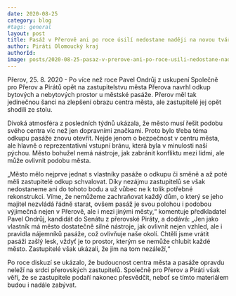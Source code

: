 ```yaml
---
date: 2020-08-25
category: blog
#tags: general
layout: post
title: Pasáž v Přerově ani po roce úsilí nedostane naději na novou tvář 
author: Piráti Olomoucký kraj
authorId: 
image: posts/2020-08-25-pasaz-v-prerove-ani-po-roce-usili-nedostane-nadeji-na-novou-tvar.jpg  #751x422 pixelu
---
```

Přerov, 25. 8. 2020 - Po více než roce Pavel Ondrůj z uskupení Společně pro Přerov a Pirátů opět na zastupitelstvu města Přerova navrhl odkup bytových a nebytových prostor u městské pasáže. Přerov měl tak jedinečnou šanci na zlepšení obrazu centra města, ale zastupitelé jej opět shodili ze stolu.

Divoká atmosféra z posledních týdnů ukázala, že město musí řešit podobu svého centra víc než jen dopravními značkami. Proto bylo třeba téma odkupu pasáže znovu otevřít. Nejde jenom o bezpečnost v centru města, ale hlavně o reprezentativní vstupní bránu, která byla v minulosti naší pýchou. Město bohužel nemá nástroje, jak zabránit konfliktu mezi lidmi, ale může ovlivnit podobu města.

„Město mělo nejprve jednat s vlastníky pasáže o odkupu či směně a až poté měli zastupitelé odkup schvalovat. Díky nezájmu zastupitelů se však nedostaneme ani do tohoto bodu a už vůbec ne k tolik potřebné rekonstrukci. Víme, že nemůžeme zachraňovat každý dům, o který se jeho majitel nezvládá řádně starat, ovšem pasáž je svou polohou i podobou výjimečná nejen v Přerově, ale i mezi jinými městy,“ komentuje předkladatel Pavel Ondrůj, kandidát do Senátu z přerovské Piráty, a dodává: „Jen jako vlastník má město dostatečně silné nástroje, jak ovlivnit nejen vzhled, ale i pravidla nájemníků pasáže, což ovlivňuje naše okolí. Chtěli jsme vrátit pasáži zašlý lesk, vždyť je to prostor, kterým se nemůže chlubit každé město. Zastupitelé však ukázali, že jim na tom nezáleží,“

Po roce diskuzí se ukázalo, že budoucnost centra města a pasáže opravdu neleží na srdci přerovských zastupitelů. Společně pro Přerov a Piráti však věří, že se zastupitele podaří nakonec přesvědčit, neboť se tímto materiálem budou i nadále zabývat. 